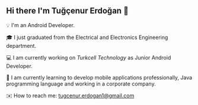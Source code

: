 ## Hi there I'm Tuğçenur Erdoğan :raising_hand:

:bulb: I'm an Android Developer. 

:mortar_board: I just graduated from the Electrical and Electronics Engineering department.

:computer:    I am currently working on _Turkcell Technology_ as Junior Android Developer.

:balloon: I am currently learning to develop mobile applications professionally, Java programming language and working in a corporate company.

:envelope: How to reach me: tugcenur.erdogan1@gmail.com

